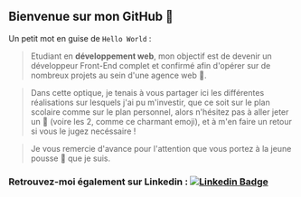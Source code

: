 <!--
**Louis-Cauvet/Louis-Cauvet** is a ✨ _special_ ✨ repository because its `README.md` (this file) appears on your GitHub profile.
-->

## Bienvenue sur mon GitHub :wave:

Un petit mot en guise de `Hello World` :

> Etudiant en **développement web**, mon objectif est de devenir un développeur Front-End complet et confirmé afin d'opérer sur de nombreux projets au sein d'une agence web :dizzy:.

> Dans cette optique, je tenais à vous partager ici les différentes réalisations sur lesquels j'ai pu m'investir, que ce soit sur le plan scolaire comme sur le plan personnel, alors n'hésitez pas à aller jeter un :eyes: (voire les 2, comme ce charmant emoji), et à m'en faire un retour si vous le jugez necéssaire ! 

> Je vous remercie d'avance pour l'attention que vous portez à la jeune pousse :seedling: que je suis.



### Retrouvez-moi également sur Linkedin :    [![Linkedin Badge](https://img.shields.io/badge/LinkedIn-0077B5?style=for-the-badge&logo=linkedin&logoColor=white)](https://www.linkedin.com/in/louis-cauvet/)

